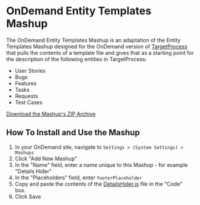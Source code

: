 OnDemand Entity Templates Mashup
================================

The OnDemand Entity Templates Mashup is an adaptation of the 
Entity Templates Mashup designed for the OnDemand version of 
[TargetProcess](http://www.targetprocess.com) that pulls the
contents of a template file and gives that as a starting point 
for the description of the following entities in TargetProcess:

-   User Stories
-   Bugs
-   Features
-   Tasks
-   Requests
-   Test Cases

[Download the Mashup's ZIP Archive](https://github.com/downloads/TargetProcess/MashupsLibrary/OnDemand%20Entity%20Templates.zip)

How To Install and Use the Mashup
---------------------------------

1. In your OnDemand site, navigate to ```Settings > (System Settings) > Mashups```
2. Click "Add New Mashup"
3. In the "Name" field, enter a name unique to this Mashup - for example "Details Hider"
4. In the "Placeholders" field, enter ```footerPlaceholder```
5. Copy and paste the contents of the [DetailsHider.js](https://raw.github.com/TargetProcess/MashupsLibrary/master/OnDemand%20Entity%20Templates/OnDemandEntityTemplates.js) file in the "Code" box.
6. Click Save


